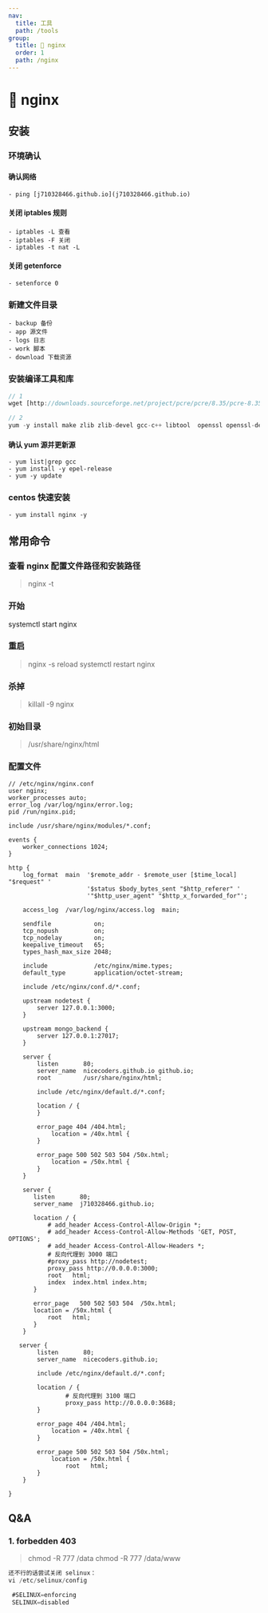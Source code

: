 ```yaml
---
nav:
  title: 工具
  path: /tools
group:
  title: 💊 nginx
  order: 1
  path: /nginx
---
```


# 💊 nginx

## 安装

### 环境确认

#### 确认网络

    - ping [j710328466.github.io](j710328466.github.io)
#### 关闭 iptables 规则

    - iptables -L 查看
    - iptables -F 关闭
    - iptables -t nat -L
#### 关闭 getenforce

    - setenforce 0

### 新建文件目录

```
- backup 备份
- app 源文件
- logs 日志
- work 脚本
- download 下载资源
```

### 安装编译工具和库
```js
// 1
wget [http://downloads.sourceforge.net/project/pcre/pcre/8.35/pcre-8.35.tar.gz](http://downloads.sourceforge.net/project/pcre/pcre/8.35/pcre-8.35.tar.gz)

// 2
yum -y install make zlib zlib-devel gcc-c++ libtool  openssl openssl-devel
```

#### 确认 yum 源并更新源

    - yum list|grep gcc
    - yum install -y epel-release
    - yum -y update​

### centos 快速安装
    - yum install nginx -y


## 常用命令

### 查看 nginx 配置文件路径和安装路径
> nginx -t

### 开始

systemctl start nginx

### 重启

> nginx -s reload
> systemctl restart nginx

### 杀掉

> killall -9 nginx​

### 初始目录
> /usr/share/nginx/html



### 配置文件

```
// /etc/nginx/nginx.conf
user nginx;
worker_processes auto;
error_log /var/log/nginx/error.log;
pid /run/nginx.pid;

include /usr/share/nginx/modules/*.conf;

events {
    worker_connections 1024;
}

http {
    log_format  main  '$remote_addr - $remote_user [$time_local] "$request" '
                      '$status $body_bytes_sent "$http_referer" '
                      '"$http_user_agent" "$http_x_forwarded_for"';

    access_log  /var/log/nginx/access.log  main;

    sendfile            on;
    tcp_nopush          on;
    tcp_nodelay         on;
    keepalive_timeout   65;
    types_hash_max_size 2048;

    include             /etc/nginx/mime.types;
    default_type        application/octet-stream;

    include /etc/nginx/conf.d/*.conf;

    upstream nodetest {
        server 127.0.0.1:3000;
    }

    upstream mongo_backend {
        server 127.0.0.1:27017;
    }

    server {
        listen       80;
        server_name  nicecoders.github.io github.io;
        root         /usr/share/nginx/html;

        include /etc/nginx/default.d/*.conf;

        location / {
        }

        error_page 404 /404.html;
            location = /40x.html {
        }

        error_page 500 502 503 504 /50x.html;
            location = /50x.html {
        }
    }

    server {
       listen       80;
       server_name  j710328466.github.io;

       location / {
           # add_header Access-Control-Allow-Origin *;
           # add_header Access-Control-Allow-Methods 'GET, POST, OPTIONS';
           # add_header Access-Control-Allow-Headers *;
           # 反向代理到 3000 端口
           #proxy_pass http://nodetest;
           proxy_pass http://0.0.0.0:3000;
           root   html;
           index  index.html index.htm;
       }

       error_page   500 502 503 504  /50x.html;
       location = /50x.html {
           root   html;
       }
    }

   server {
        listen       80;
        server_name  nicecoders.github.io;

        include /etc/nginx/default.d/*.conf;

        location / {
                # 反向代理到 3100 端口
                proxy_pass http://0.0.0.0:3688;
        }

        error_page 404 /404.html;
            location = /40x.html {
        }

        error_page 500 502 503 504 /50x.html;
            location = /50x.html {
                root   html;
        }
    }

}
```

## Q&A

### 1. forbedden 403
> chmod -R 777 /data
> chmod -R 777 /data/www

```javascript
还不行的话尝试关闭 selinux：
vi /etc/selinux/config

 #SELINUX=enforcing
 SELINUX=disabled
```


